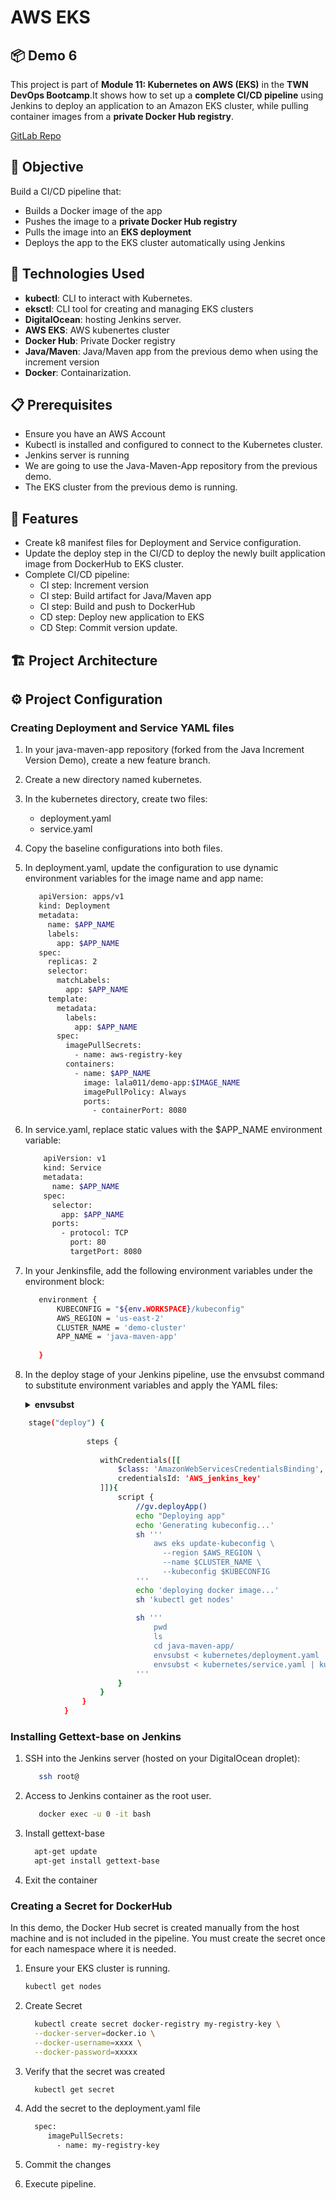# AWS EKS
## 📦 Demo 6
This project is part of **Module 11: Kubernetes on AWS (EKS)** in the **TWN DevOps Bootcamp**.It shows how to set up a **complete CI/CD pipeline** using Jenkins to deploy an application to an Amazon EKS cluster, while pulling container images from a **private Docker Hub registry**.

[GitLab Repo](https://gitlab.com/devopsbootcamp4095512/devopsbootcamp_8_jenkins_pipeline/-/tree/complete_pipeline_EKS_DockerHub?ref_type=heads)

## 📌 Objective
Build a CI/CD pipeline that:
- Builds a Docker image of the app
- Pushes the image to a **private Docker Hub registry**
- Pulls the image into an **EKS deployment**
- Deploys the app to the EKS cluster automatically using Jenkins

## 🚀 Technologies Used

- **kubectl**: CLI to interact with Kubernetes.
- **eksctl**: CLI tool for creating and managing EKS clusters
- **DigitalOcean**: hosting Jenkins server.
- **AWS EKS**: AWS kubenertes cluster
- **Docker Hub**: Private Docker registry
- **Java/Maven**: Java/Maven app from the previous demo when using the increment version
- **Docker**: Containarization.
   
## 📋 Prerequisites
- Ensure you have an AWS Account
- Kubectl is installed and configured to connect to the Kubernetes cluster.
- Jenkins server is running
- We are going to use the Java-Maven-App repository from the previous demo.
- The EKS cluster from the previous demo is running.
  
## 🎯 Features
- Create k8 manifest files for Deployment and Service configuration.
- Update the deploy step in the CI/CD to deploy the newly built application image from DockerHub to EKS cluster.
- Complete CI/CD pipeline:
  - CI step: Increment version
  - CI step: Build artifact for Java/Maven app
  - CI step: Build and push to DockerHub
  - CD step: Deploy new application to EKS
  - CD Step: Commit version update.
       
## 🏗 Project Architecture



## ⚙️ Project Configuration
### Creating Deployment and Service YAML files
1. In your java-maven-app repository (forked from the Java Increment Version Demo), create a new feature branch.
2. Create a new directory named kubernetes.
3. In the kubernetes directory, create two files:
   *  deployment.yaml
   *  service.yaml
4. Copy the baseline configurations into both files.
5. In deployment.yaml, update the configuration to use dynamic environment variables for the image name and app name:
   ```bash
      apiVersion: apps/v1
      kind: Deployment
      metadata:
        name: $APP_NAME
        labels:
          app: $APP_NAME
      spec:
        replicas: 2
        selector:
          matchLabels:
            app: $APP_NAME
        template:
          metadata:
            labels:
              app: $APP_NAME
          spec:
            imagePullSecrets:
              - name: aws-registry-key
            containers:
              - name: $APP_NAME
                image: lala011/demo-app:$IMAGE_NAME
                imagePullPolicy: Always
                ports:
                  - containerPort: 8080
   ```
6. In service.yaml, replace static values with the $APP_NAME environment variable:
   ```bash
       apiVersion: v1
       kind: Service
       metadata:
         name: $APP_NAME
       spec:
         selector:
           app: $APP_NAME
         ports:
           - protocol: TCP
             port: 80
             targetPort: 8080
   ```
7. In your Jenkinsfile, add the following environment variables under the environment block:
   ```bash
      environment {
          KUBECONFIG = "${env.WORKSPACE}/kubeconfig"
          AWS_REGION = 'us-east-2'
          CLUSTER_NAME = 'demo-cluster'
          APP_NAME = 'java-maven-app'
  
      }
   ```
8. In the deploy stage of your Jenkins pipeline, use the envsubst command to substitute environment variables and apply the YAML files:

    <details><summary><strong> envsubst </strong></summary>
    The `envsubst` command replaces environment variables in a file or string with their current values. This is commonly used to inject runtime values into Kubernetes manifests or other configuration templates.
    </details>
```bash
    stage("deploy") {
    
                 steps {
    
                    withCredentials([[
                        $class: 'AmazonWebServicesCredentialsBinding',
                        credentialsId: 'AWS_jenkins_key'
                    ]]){
                        script {
                            //gv.deployApp()
                            echo "Deploying app"
                            echo 'Generating kubeconfig...'
                            sh '''
                                aws eks update-kubeconfig \
                                  --region $AWS_REGION \
                                  --name $CLUSTER_NAME \
                                  --kubeconfig $KUBECONFIG
                            '''
                            echo 'deploying docker image...'
                            sh 'kubectl get nodes'
    
                            sh '''
                                pwd
                                ls
                                cd java-maven-app/
                                envsubst < kubernetes/deployment.yaml | kubectl apply -f -
                                envsubst < kubernetes/service.yaml | kubectl apply -f -
                            '''
                        }
                    }
                }
            }
```

### Installing Gettext-base on Jenkins
1. SSH into the Jenkins server (hosted on your DigitalOcean droplet):
   ```bash
      ssh root@
   ```
3. Access to Jenkins container as the root user.
   ```bash
      docker exec -u 0 -it bash
   ```
5. Install gettext-base
   ```bash
     apt-get update
     apt-get install gettext-base
   ```
6. Exit the container

### Creating a Secret for DockerHub
In this demo, the Docker Hub secret is created manually from the host machine and is not included in the pipeline. You must create the secret once for each namespace where it is needed.

1. Ensure your EKS cluster is running.
   ```bash
   kubectl get nodes
   ```
2. Create Secret
   ```bash
     kubectl create secret docker-registry my-registry-key \
     --docker-server=docker.io \
     --docker-username=xxxx \
     --docker-password=xxxxx
   ```
3. Verify that the secret was created
   ```bash
     kubectl get secret
   ```
4. Add the secret to the deployment.yaml file

   ```bash
     spec:
        imagePullSecrets:
          - name: my-registry-key
     ```
6. Commit the changes
7. Execute pipeline.
   
   
